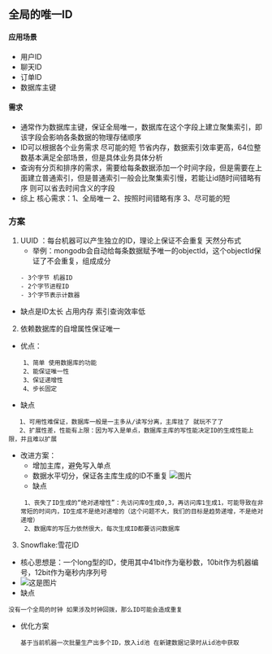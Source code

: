 ## 全局的唯一ID

#### 应用场景
- 用户ID
- 聊天ID
- 订单ID
- 数据库主键
#### 需求
- 通常作为数据库主键，保证全局唯一，数据库在这个字段上建立聚集索引，即该字段会影响各条数据的物理存储顺序
- ID可以根据各个业务需求 尽可能的短 节省内存，数据索引效率更高，64位整数基本满足全部场景，但是具体业务具体分析
- 查询有分页和排序的需求，需要给每条数据添加一个时间字段，但是需要在上面建立普通索引，但是普通索引一般会比聚集索引慢，若能让id随时间错略有序 则可以省去时间含义的字段
- 综上 核心需求：1、全局唯一 2、按照时间错略有序 3、尽可能的短

### 方案
1. UUID ：每台机器可以产生独立的ID，理论上保证不会重复 天然分布式
   - 举例：mongodb会自动给每条数据赋予唯一的objectId，这个objectId保证了不会重复，组成成分
    ```- 4个字节 unix stamp
    - 3个字节 机器ID
    - 2个字节进程ID
    - 3个字节表示计数器
    ```
  - 缺点是ID太长 占用内存 索引查询效率低
2. 依赖数据库的自增属性保证唯一
  -  优点：
  ```
      1、简单 使用数据库的功能
      2、能保证唯一性
      3、保证递增性
      4、步长固定
  ```
  - 缺点
  ```
     1、可用性难保证，数据库一般是一主多从/读写分离，主库挂了 就玩不了了
     2、扩展性差，性能有上限：因为写入是单点，数据库主库的写性能决定ID的生成性能上限，并且难以扩展
  ```
  - 改进方案：
    - 增加主库，避免写入单点
    - 数据水平切分，保证各主库生成的ID不重复
    ![图片](http://mmbiz.qpic.cn/mmbiz/YrezxckhYOydMj2Lichnic5csTOdqI2a1mhuMcicyicr4Qgj6HSNbtS2jApdjkt8cpVrGzK75J6Kt4FtfdeD7ZzSQw/640?wx_fmt=png&tp=webp&wxfrom=5&wx_lazy=1)
    - 缺点
    ```
     1、丧失了ID生成的“绝对递增性”：先访问库0生成0,3，再访问库1生成1，可能导致在非常短的时间内，ID生成不是绝对递增的（这个问题不大，我们的目标是趋势递增，不是绝对递增）
     2、数据库的写压力依然很大，每次生成ID都要访问数据库
    ```
3. Snowflake:雪花ID
  - 核心思想是：一个long型的ID，使用其中41bit作为毫秒数，10bit作为机器编号，12bit作为毫秒内序列号
  - ![这是图片](https://camo.githubusercontent.com/c9ec98593be6d93ee262c2513a30330f72ecc3e59e6d5954ed68cdbed27536d8/687474703a2f2f3132312e34302e3133362e332f77702d636f6e74656e742f75706c6f6164732f323031352f30342f736e6f77666c616b652d36346269742e6a7067 "Magic Gardens")
  - 缺点
  ```
  没有一个全局的时钟 如果涉及时钟回拨，那么ID可能会造成重复
  ```
  - 优化方案
    ```
    基于当前机器一次批量生产出多个ID，放入id池 在新建数据记录时从id池中获取
    ```
